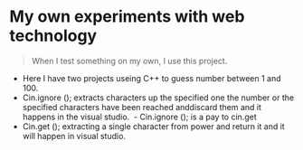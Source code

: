 # My own experiments with web technology
>  When I test something on my own, I use this project.
 - Here I have two projects useing C++ to guess number between 1 and 100.
 - Cin.ignore (); extracts characters up the specified one the number or the specified characters have been reached anddiscard them and it    happens in the visual studio.
 - Cin.ignore (); is a pay to cin.get
 - Cin.get (); extracting a single character from  power and return it and it will happen in visual studio.
 
